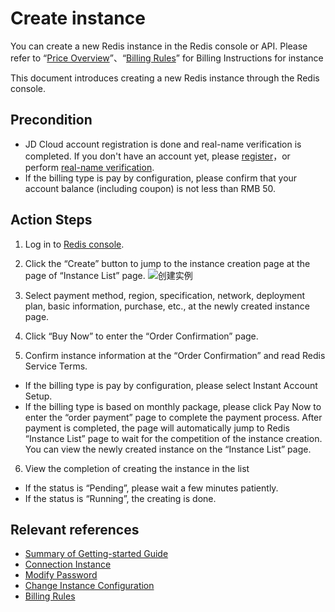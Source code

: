 ﻿# Create instance

You can create a new Redis instance in the Redis console or API. Please refer to “[Price Overview](../Pricing/Price-Overview.md)”、“[Billing Rules](../Pricing/Billing-Rules.md)” for Billing Instructions for instance

This document introduces creating a new Redis instance through the Redis console.

## Precondition
- JD Cloud account registration is done and real-name verification is completed. If you don't have an account yet, please [register](https://accounts.jdcloud.com/p/regPage?source=jdcloud&ReturnUrl=%2f%2fuc.jdcloud.com%2fpassport%2fcomplete%3freturnUrl%3dhttp%3A%2F%2Fuc.jdcloud.com%2Fredirect%2FloginRouter%3FreturnUrl%3Dhttps%253A%252F%252Fwww.jdcloud.com%252Fhelp%252Fdetail%252F734%252FisCatalog%252F1)，or perform [real-name verification](https://uc.jdcloud.com/account/certify).
- If the billing type is pay by configuration, please confirm that your account balance (including coupon) is not less than RMB 50.

## Action Steps
1. Log in to [Redis console](https://redis-console.jdcloud.com/redis).

2. Click the “Create” button to jump to the instance creation page at the page of “Instance List” page.
   ![创建实例](https://github.com/jdcloudcom/cn/tree/edit/image/Redis/create-redis-instance.PNG)

3. Select payment method, region, specification, network, deployment plan, basic information, purchase, etc., at the newly created instance page.

4. Click “Buy Now” to enter the “Order Confirmation” page.

5. Confirm instance information at the “Order Confirmation” and read Redis Service Terms.

  - If the billing type is pay by configuration, please select Instant Account Setup.
  - If the billing type is based on monthly package, please click Pay Now to enter the “order payment” page to complete the payment process.
After payment is completed, the page will automatically jump to Redis “Instance List” page to wait for the competition of the instance creation. You can view the newly created instance on the “Instance List” page.

6. View the completion of creating the instance in the list
  - If the status is “Pending”, please wait a few minutes patiently.
  - If the status is “Running”, the creating is done.

## Relevant references

- [Summary of Getting-started Guide](Set-Whitelist.md)
- [Connection Instance](Connect-Instances.md)
- [Modify Password](../../Operation-Guide/Instance-Management/Change-Password.md)
- [Change Instance Configuration](../../Operation-Guide/Instance-Management/Change-Configuration.md)
- [Billing Rules](../../Pricing/Billing-Rules.md)
